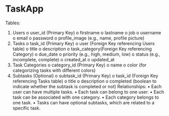 # TaskApp

Tables:
1.	Users
o	user_id (Primary Key)
o	firstname
o	lastname
o	job
o	username
o	email
o	password
o	profile_image (e.g., name, profile picture)
2.	Tasks
o	task_id (Primary Key)
o	user (Foreign Key referencing Users table)
o	title
o	description
o	task_category(Foreign Key referencing Category)
o	due_date
o	priority (e.g., high, medium, low)
o	status (e.g., incomplete, complete)
o	created_at
o	updated_at
3.	Task Categories
o	category_id (Primary Key)
o	name
o	color (for categorizing tasks with different colors)
4.	Subtasks (Optional)
o	subtask_id (Primary Key)
o	task_id (Foreign Key referencing Tasks table)
o	title
o	description
o	completed (boolean to indicate whether the subtask is completed or not)
Relationships:
•	Each user can have multiple tasks.
•	Each task can belong to one user.
•	Each task can be associated with one category.
•	Each category belongs to one task.
•	Tasks can have optional subtasks, which are related to a specific task.
